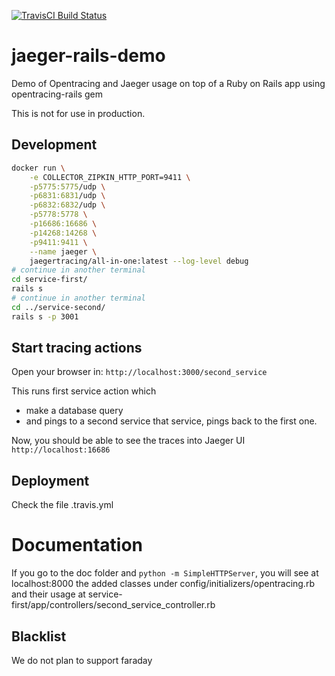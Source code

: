 [![TravisCI Build Status](https://travis-ci.org/nicosmaris/jaeger-rails-demo.svg?branch=master)](https://travis-ci.org/nicosmaris/jaeger-rails-demo)

# jaeger-rails-demo
Demo of Opentracing and Jaeger usage on top of a Ruby on Rails app using opentracing-rails gem

This is not for use in production.

## Development

```bash
docker run \
    -e COLLECTOR_ZIPKIN_HTTP_PORT=9411 \
    -p5775:5775/udp \
    -p6831:6831/udp \
    -p6832:6832/udp \
    -p5778:5778 \
    -p16686:16686 \
    -p14268:14268 \
    -p9411:9411 \
    --name jaeger \
    jaegertracing/all-in-one:latest --log-level debug
# continue in another terminal
cd service-first/
rails s
# continue in another terminal
cd ../service-second/
rails s -p 3001
```

## Start tracing actions

Open your browser in:
`http://localhost:3000/second_service`

This runs first service action which
 - make a database query
 - and pings to a second service
that service, pings back to the first one.

Now, you should be able to see the traces into Jaeger UI `http://localhost:16686`

## Deployment

Check the file .travis.yml

# Documentation

If you go to the doc folder and `python -m SimpleHTTPServer`, you will see at localhost:8000 the added classes under config/initializers/opentracing.rb and their usage at service-first/app/controllers/second_service_controller.rb

## Blacklist

We do not plan to support faraday
